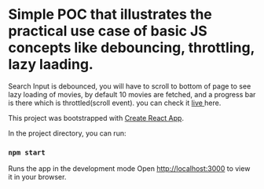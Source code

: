 # Simple POC that illustrates the practical use case of basic JS concepts like debouncing, throttling, lazy laading.


Search Input is debounced, you will have to scroll to bottom of page to see lazy loading of movies, by default 10 movies are fetched, and a progress bar is there which is throttled(scroll event).
you can check it [live ](devm75.github.io/Lazy-Load-Throttle-Debounce-poc) here.



This project was bootstrapped with [Create React App](https://github.com/facebook/create-react-app).

In the project directory, you can run:

### `npm start`

Runs the app in the development mode
Open [http://localhost:3000](http://localhost:3000) to view it in your browser.



